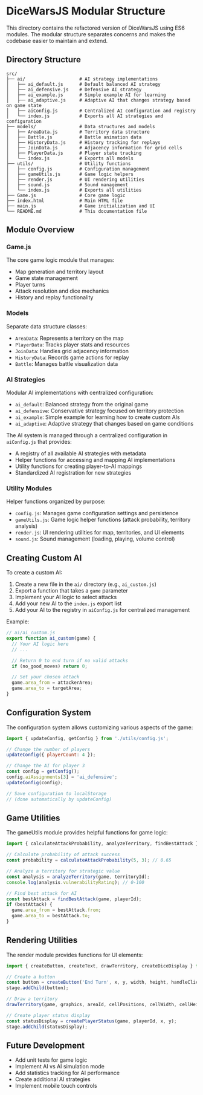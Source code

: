 # DiceWarsJS Modular Structure

This directory contains the refactored version of DiceWarsJS using ES6 modules. The modular structure separates concerns and makes the codebase easier to maintain and extend.

## Directory Structure

```
src/
├── ai/                    # AI strategy implementations
│   ├── ai_default.js      # Default balanced AI strategy
│   ├── ai_defensive.js    # Defensive AI strategy
│   ├── ai_example.js      # Simple example AI for learning
│   ├── ai_adaptive.js     # Adaptive AI that changes strategy based on game state
│   ├── aiConfig.js        # Centralized AI configuration and registry
│   └── index.js           # Exports all AI strategies and configuration
├── models/                # Data structures and models
│   ├── AreaData.js        # Territory data structure
│   ├── Battle.js          # Battle animation data
│   ├── HistoryData.js     # History tracking for replays
│   ├── JoinData.js        # Adjacency information for grid cells
│   ├── PlayerData.js      # Player state tracking
│   └── index.js           # Exports all models
├── utils/                 # Utility functions
│   ├── config.js          # Configuration management
│   ├── gameUtils.js       # Game logic helpers
│   ├── render.js          # UI rendering utilities
│   ├── sound.js           # Sound management
│   └── index.js           # Exports all utilities
├── Game.js                # Core game logic
├── index.html             # Main HTML file
├── main.js                # Game initialization and UI
└── README.md              # This documentation file
```

## Module Overview

### Game.js

The core game logic module that manages:

- Map generation and territory layout
- Game state management
- Player turns
- Attack resolution and dice mechanics
- History and replay functionality

### Models

Separate data structure classes:

- `AreaData`: Represents a territory on the map
- `PlayerData`: Tracks player stats and resources
- `JoinData`: Handles grid adjacency information
- `HistoryData`: Records game actions for replay
- `Battle`: Manages battle visualization data

### AI Strategies

Modular AI implementations with centralized configuration:

- `ai_default`: Balanced strategy from the original game
- `ai_defensive`: Conservative strategy focused on territory protection
- `ai_example`: Simple example for learning how to create custom AIs
- `ai_adaptive`: Adaptive strategy that changes based on game conditions

The AI system is managed through a centralized configuration in `aiConfig.js` that provides:

- A registry of all available AI strategies with metadata
- Helper functions for accessing and mapping AI implementations
- Utility functions for creating player-to-AI mappings
- Standardized AI registration for new strategies

### Utility Modules

Helper functions organized by purpose:

- `config.js`: Manages game configuration settings and persistence
- `gameUtils.js`: Game logic helper functions (attack probability, territory analysis)
- `render.js`: UI rendering utilities for map, territories, and UI elements
- `sound.js`: Sound management (loading, playing, volume control)

## Creating Custom AI

To create a custom AI:

1. Create a new file in the `ai/` directory (e.g., `ai_custom.js`)
2. Export a function that takes a `game` parameter
3. Implement your AI logic to select attacks
4. Add your new AI to the `index.js` export list
5. Add your AI to the registry in `aiConfig.js` for centralized management

Example:

```javascript
// ai/ai_custom.js
export function ai_custom(game) {
  // Your AI logic here
  // ...

  // Return 0 to end turn if no valid attacks
  if (no_good_moves) return 0;

  // Set your chosen attack
  game.area_from = attackerArea;
  game.area_to = targetArea;
}
```

## Configuration System

The configuration system allows customizing various aspects of the game:

```javascript
import { updateConfig, getConfig } from './utils/config.js';

// Change the number of players
updateConfig({ playerCount: 4 });

// Change the AI for player 3
const config = getConfig();
config.aiAssignments[3] = 'ai_defensive';
updateConfig(config);

// Save configuration to localStorage
// (done automatically by updateConfig)
```

## Game Utilities

The gameUtils module provides helpful functions for game logic:

```javascript
import { calculateAttackProbability, analyzeTerritory, findBestAttack } from './utils/gameUtils.js';

// Calculate probability of attack success
const probability = calculateAttackProbability(5, 3); // 0.65

// Analyze a territory for strategic value
const analysis = analyzeTerritory(game, territoryId);
console.log(analysis.vulnerabilityRating); // 0-100

// Find best attack for AI
const bestAttack = findBestAttack(game, playerId);
if (bestAttack) {
  game.area_from = bestAttack.from;
  game.area_to = bestAttack.to;
}
```

## Rendering Utilities

The render module provides functions for UI elements:

```javascript
import { createButton, createText, drawTerritory, createDiceDisplay } from './utils/render.js';

// Create a button
const button = createButton('End Turn', x, y, width, height, handleClick);
stage.addChild(button);

// Draw a territory
drawTerritory(game, graphics, areaId, cellPositions, cellWidth, cellHeight);

// Create player status display
const statusDisplay = createPlayerStatus(game, playerId, x, y);
stage.addChild(statusDisplay);
```

## Future Development

- Add unit tests for game logic
- Implement AI vs AI simulation mode
- Add statistics tracking for AI performance
- Create additional AI strategies
- Implement mobile touch controls
